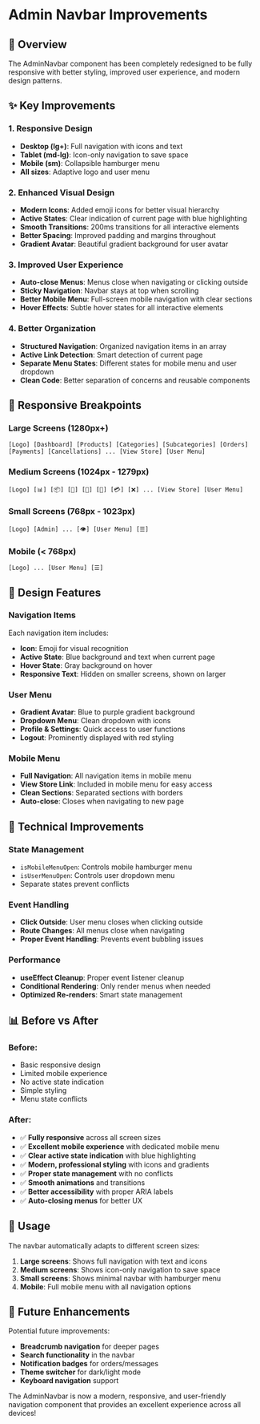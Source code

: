 # Admin Navbar Improvements

## 🎯 Overview
The AdminNavbar component has been completely redesigned to be fully responsive with better styling, improved user experience, and modern design patterns.

## ✨ Key Improvements

### 1. **Responsive Design**
- **Desktop (lg+)**: Full navigation with icons and text
- **Tablet (md-lg)**: Icon-only navigation to save space
- **Mobile (sm)**: Collapsible hamburger menu
- **All sizes**: Adaptive logo and user menu

### 2. **Enhanced Visual Design**
- **Modern Icons**: Added emoji icons for better visual hierarchy
- **Active States**: Clear indication of current page with blue highlighting
- **Smooth Transitions**: 200ms transitions for all interactive elements
- **Better Spacing**: Improved padding and margins throughout
- **Gradient Avatar**: Beautiful gradient background for user avatar

### 3. **Improved User Experience**
- **Auto-close Menus**: Menus close when navigating or clicking outside
- **Sticky Navigation**: Navbar stays at top when scrolling
- **Better Mobile Menu**: Full-screen mobile navigation with clear sections
- **Hover Effects**: Subtle hover states for all interactive elements

### 4. **Better Organization**
- **Structured Navigation**: Organized navigation items in an array
- **Active Link Detection**: Smart detection of current page
- **Separate Menu States**: Different states for mobile menu and user dropdown
- **Clean Code**: Better separation of concerns and reusable components

## 📱 Responsive Breakpoints

### Large Screens (1280px+)
```
[Logo] [Dashboard] [Products] [Categories] [Subcategories] [Orders] [Payments] [Cancellations] ... [View Store] [User Menu]
```

### Medium Screens (1024px - 1279px)
```
[Logo] [📊] [📦] [📂] [📁] [🛒] [💳] [❌] ... [View Store] [User Menu]
```

### Small Screens (768px - 1023px)
```
[Logo] [Admin] ... [👁️] [User Menu] [☰]
```

### Mobile (< 768px)
```
[Logo] ... [User Menu] [☰]
```

## 🎨 Design Features

### Navigation Items
Each navigation item includes:
- **Icon**: Emoji for visual recognition
- **Active State**: Blue background and text when current page
- **Hover State**: Gray background on hover
- **Responsive Text**: Hidden on smaller screens, shown on larger

### User Menu
- **Gradient Avatar**: Blue to purple gradient background
- **Dropdown Menu**: Clean dropdown with icons
- **Profile & Settings**: Quick access to user functions
- **Logout**: Prominently displayed with red styling

### Mobile Menu
- **Full Navigation**: All navigation items in mobile menu
- **View Store Link**: Included in mobile menu for easy access
- **Clean Sections**: Separated sections with borders
- **Auto-close**: Closes when navigating to new page

## 🔧 Technical Improvements

### State Management
- `isMobileMenuOpen`: Controls mobile hamburger menu
- `isUserMenuOpen`: Controls user dropdown menu
- Separate states prevent conflicts

### Event Handling
- **Click Outside**: User menu closes when clicking outside
- **Route Changes**: All menus close when navigating
- **Proper Event Handling**: Prevents event bubbling issues

### Performance
- **useEffect Cleanup**: Proper event listener cleanup
- **Conditional Rendering**: Only render menus when needed
- **Optimized Re-renders**: Smart state management

## 📊 Before vs After

### Before:
- Basic responsive design
- Limited mobile experience
- No active state indication
- Simple styling
- Menu state conflicts

### After:
- ✅ **Fully responsive** across all screen sizes
- ✅ **Excellent mobile experience** with dedicated mobile menu
- ✅ **Clear active state indication** with blue highlighting
- ✅ **Modern, professional styling** with icons and gradients
- ✅ **Proper state management** with no conflicts
- ✅ **Smooth animations** and transitions
- ✅ **Better accessibility** with proper ARIA labels
- ✅ **Auto-closing menus** for better UX

## 🎯 Usage

The navbar automatically adapts to different screen sizes:

1. **Large screens**: Shows full navigation with text and icons
2. **Medium screens**: Shows icon-only navigation to save space
3. **Small screens**: Shows minimal navbar with hamburger menu
4. **Mobile**: Full mobile menu with all navigation options

## 🚀 Future Enhancements

Potential future improvements:
- **Breadcrumb navigation** for deeper pages
- **Search functionality** in the navbar
- **Notification badges** for orders/messages
- **Theme switcher** for dark/light mode
- **Keyboard navigation** support

The AdminNavbar is now a modern, responsive, and user-friendly navigation component that provides an excellent experience across all devices!
